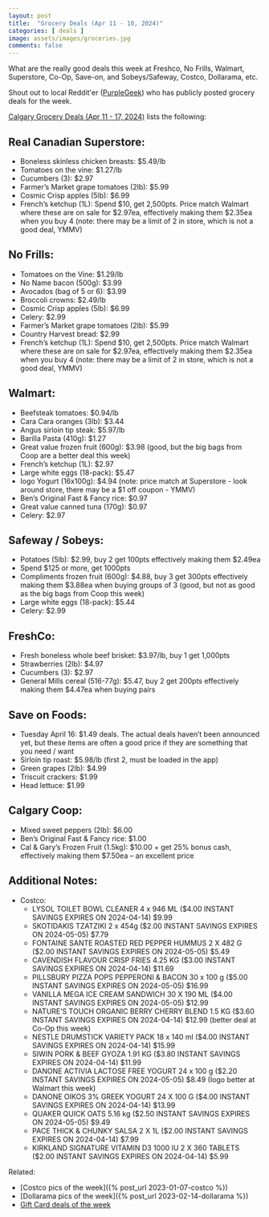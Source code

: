 ```yaml
---
layout: post
title:  "Grocery Deals (Apr 11 - 10, 2024)"
categories: [ deals ]
image: assets/images/groceries.jpg
comments: false
---
```


What are the really good deals this week at Freshco, No Frills, Walmart, Superstore, Co-Op, Save-on, and Sobeys/Safeway, Costco, Dollarama, etc.

Shout out to local Reddit'er ([PurpleGeek](https://www.reddit.com/user/PurpleGeek/)) who has publicly posted grocery deals for the week.

[Calgary Grocery Deals (Apr 11 - 17, 2024)](https://www.reddit.com/r/Calgary/comments/1c0yqoz/calgary_grocery_deals_april_11_to_17_2024/) lists the following:

## Real Canadian Superstore:
- Boneless skinless chicken breasts: $5.49/lb
- Tomatoes on the vine: $1.27/lb
- Cucumbers (3): $2.97
- Farmer’s Market grape tomatoes (2lb): $5.99
- Cosmic Crisp apples (5lb): $6.99
- French’s ketchup (1L): Spend $10, get 2,500pts. Price match Walmart where these are on sale for $2.97ea, effectively making them $2.35ea when you buy 4 (note: there may be a limit of 2 in store, which is not a good deal, YMMV)


## No Frills:
- Tomatoes on the Vine: $1.29/lb
- No Name bacon (500g): $3.99
- Avocados (bag of 5 or 6): $3.99
- Broccoli crowns: $2.49/lb
- Cosmic Crisp apples (5lb): $6.99
- Celery: $2.99
- Farmer’s Market grape tomatoes (2lb): $5.99
- Country Harvest bread: $2.99
- French’s ketchup (1L): Spend $10, get 2,500pts. Price match Walmart where these are on sale for $2.97ea, effectively making them $2.35ea when you buy 4 (note: there may be a limit of 2 in store, which is not a good deal, YMMV)


## Walmart:
- Beefsteak tomatoes: $0.94/lb
- Cara Cara oranges (3lb): $3.44
- Angus sirloin tip steak: $5.97/lb
- Barilla Pasta (410g): $1.27
- Great value frozen fruit (600g): $3.98 (good, but the big bags from Coop are a better deal this week)
- French’s ketchup (1L): $2.97
- Large white eggs (18-pack): $5.47
- Iogo Yogurt (16x100g): $4.94 (note: price match at Superstore - look around store, there may be a $1 off coupon - YMMV)
- Ben’s Original Fast & Fancy rice: $0.97
- Great value canned tuna (170g): $0.97
- Celery: $2.97

## Safeway / Sobeys:
- Potatoes (5lb): $2.99, buy 2 get 100pts effectively making them $2.49ea
- Spend $125 or more, get 1000pts
- Compliments frozen fruit (600g): $4.88, buy 3 get 300pts effectively making them $3.88ea when buying groups of 3 (good, but not as good as the big bags from Coop this week)
- Large white eggs (18-pack): $5.44
- Celery: $2.99

## FreshCo:
- Fresh boneless whole beef brisket: $3.97/lb, buy 1 get 1,000pts
- Strawberries (2lb): $4.97
- Cucumbers (3): $2.97
- General Mills cereal (516-77g): $5.47, buy 2 get 200pts effectively making them $4.47ea when buying pairs


## Save on Foods:
- Tuesday April 16: $1.49 deals. The actual deals haven’t been announced yet, but these items are often a good price if they are something that you need / want
- Sirloin tip roast: $5.98/lb (first 2, must be loaded in the app)
- Green grapes (2lb): $4.99
- Triscuit crackers: $1.99
- Head lettuce: $1.99

## Calgary Coop:
- Mixed sweet peppers (2lb): $6.00
- Ben’s Original Fast & Fancy rice: $1.00
- Cal & Gary’s Frozen Fruit (1.5kg): $10.00 + get 25% bonus cash, effectively making them $7.50ea – an excellent price

## Additional Notes:
- Costco:
    - LYSOL TOILET BOWL CLEANER 4 x 946 ML ($4.00 INSTANT SAVINGS EXPIRES ON 2024-04-14) $9.99
    - SKOTIDAKIS TZATZIKI 2 x 454g ($2.00 INSTANT SAVINGS EXPIRES ON 2024-05-05) $7.79
    - FONTAINE SANTE ROASTED RED PEPPER HUMMUS 2 X 482 G ($2.00 INSTANT SAVINGS EXPIRES ON 2024-05-05) $5.49
    - CAVENDISH FLAVOUR CRISP FRIES 4.25 KG ($3.00 INSTANT SAVINGS EXPIRES ON 2024-04-14) $11.69
    - PILLSBURY PIZZA POPS PEPPERONI & BACON 30 x 100 g ($5.00 INSTANT SAVINGS EXPIRES ON 2024-05-05) $16.99
    - VANILLA MEGA ICE CREAM SANDWICH 30 X 190 ML ($4.00 INSTANT SAVINGS EXPIRES ON 2024-05-05) $12.99
    - NATURE’S TOUCH ORGANIC BERRY CHERRY BLEND 1.5 KG ($3.60 INSTANT SAVINGS EXPIRES ON 2024-04-14) $12.99 (better deal at Co-Op this week)
    - NESTLE DRUMSTICK VARIETY PACK 18 x 140 ml ($4.00 INSTANT SAVINGS EXPIRES ON 2024-04-14) $15.99
    - SIWIN PORK & BEEF GYOZA 1.91 KG ($3.80 INSTANT SAVINGS EXPIRES ON 2024-04-14) $11.99
    - DANONE ACTIVIA LACTOSE FREE YOGURT 24 x 100 g ($2.20 INSTANT SAVINGS EXPIRES ON 2024-05-05) $8.49 (Iogo better at Walmart this week)
    - DANONE OIKOS 3% GREEK YOGURT 24 X 100 G ($4.00 INSTANT SAVINGS EXPIRES ON 2024-04-14) $13.99
    - QUAKER QUICK OATS 5.16 kg ($2.50 INSTANT SAVINGS EXPIRES ON 2024-05-05) $9.49
    - PACE THICK & CHUNKY SALSA 2 X 1L ($2.00 INSTANT SAVINGS EXPIRES ON 2024-04-14) $7.99
    - KIRKLAND SIGNATURE VITAMIN D3 1000 IU 2 X 360 TABLETS ($2.00 INSTANT SAVINGS EXPIRES ON 2024-04-14) $5.99

Related:
 - [Costco pics of the week]({% post_url 2023-01-07-costco %})
 - [Dollarama pics of the week]({% post_url 2023-02-14-dollarama %})
 - [Gift Card deals of the week](https://forums.redflagdeals.com/various-retailers-gift-cards-deals-discounts-2024-2666408)

 